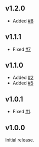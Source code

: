## v1.2.0

- Added [#8](https://github.com/morishitter/postcss-ref/pull/8)

## v1.1.1

- Fixed [#7](https://github.com/morishitter/postcss-ref/pull/7)

## v1.1.0

- Added [#2](https://github.com/morishitter/postcss-ref/issues/2)
- Added [#5](https://github.com/morishitter/postcss-ref/issues/5)

## v1.0.1

- Fixed [#1](https://github.com/morishitter/postcss-ref/issues/1).

## v1.0.0

Initial release.
